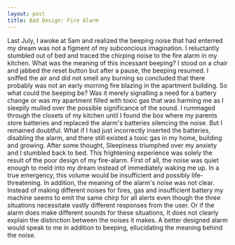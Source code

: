 ```yaml
---
layout: post
title: Bad Design: Fire Alarm
---
```

Last July, I awoke at 5am and realized the beeping noise that had enterred my dream was not a figment of my subconcious imagination. I reluctantly stumbled out of bed and traced the chirping noise to the fire alarm in my kitchen. What was the meaning of this incessant beeping? I stood on a chair and jabbed the reset button but after a pause, the beeping resumed. I sniffed the air and did not smell any burning so concluded that there probably was not an early morning fire blazing in the apartment building. So what could the beeping be? Was it merely signalling a need for a battery change or was my apartment filled with toxic gas that was harming me as I sleepily mulled over the possible significance of the sound. I rummaged through the closets of my kitchen until I found the box where my parents store batteries and replaced the alarm's batteries silencing the noise. But I remained doubtful. What if I had just incorrectly inserted the batteries, disabling the alarm, and there still existed a toxic gas in my home, building and growing. After some thought, Sleepiness triumphed over my anxiety and I stumbled back to bed.
This frightening experience was solely the result of the poor design of my fire-alarm. First of all, the noise was quiet enough to meld into my dream instead of immediately waking me up. In a true emergency, this volume would be insufficient and possibly life-threatening. In addition, the meaning of the alarm's noise was not clear. Instead of making different noises for fires, gas and insufficient battery my machine seems to emit the same chirp for all alerts even though the three situations necessitate vastly different responses from the user. Or if the alarm does make different sounds for these situations, It does not clearly explain the distinction between the noises it makes. A better designed alarm would speak to me in addition to beeping, ellucidating the meaning behind the noise.   
